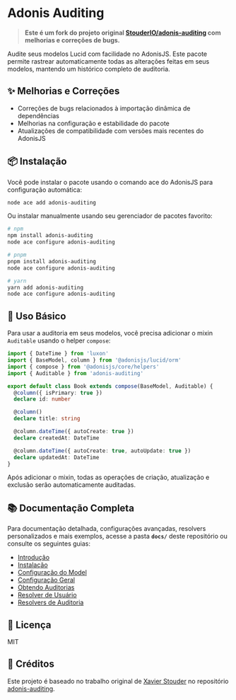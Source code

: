 # Adonis Auditing

> **Este é um fork do projeto original [StouderIO/adonis-auditing](https://github.com/StouderIO/adonis-auditing) com melhorias e correções de bugs.**

Audite seus modelos Lucid com facilidade no AdonisJS. Este pacote permite rastrear automaticamente todas as alterações feitas em seus modelos, mantendo um histórico completo de auditoria.

## ✨ Melhorias e Correções

- Correções de bugs relacionados à importação dinâmica de dependências
- Melhorias na configuração e estabilidade do pacote
- Atualizações de compatibilidade com versões mais recentes do AdonisJS

## 📦 Instalação

Você pode instalar o pacote usando o comando ace do AdonisJS para configuração automática:

```sh
node ace add adonis-auditing
```

Ou instalar manualmente usando seu gerenciador de pacotes favorito:

```sh
# npm
npm install adonis-auditing
node ace configure adonis-auditing

# pnpm
pnpm install adonis-auditing
node ace configure adonis-auditing

# yarn
yarn add adonis-auditing
node ace configure adonis-auditing
```

## 🚀 Uso Básico

Para usar a auditoria em seus modelos, você precisa adicionar o mixin `Auditable` usando o helper `compose`:

```typescript
import { DateTime } from 'luxon'
import { BaseModel, column } from '@adonisjs/lucid/orm'
import { compose } from '@adonisjs/core/helpers'
import { Auditable } from 'adonis-auditing'

export default class Book extends compose(BaseModel, Auditable) {
  @column({ isPrimary: true })
  declare id: number

  @column()
  declare title: string

  @column.dateTime({ autoCreate: true })
  declare createdAt: DateTime

  @column.dateTime({ autoCreate: true, autoUpdate: true })
  declare updatedAt: DateTime
}
```

Após adicionar o mixin, todas as operações de criação, atualização e exclusão serão automaticamente auditadas.

## 📚 Documentação Completa

Para documentação detalhada, configurações avançadas, resolvers personalizados e mais exemplos, acesse a pasta **`docs/`** deste repositório ou consulte os seguintes guias:

- [Introdução](docs/guide/introduction.md)
- [Instalação](docs/guide/installation.md)
- [Configuração do Model](docs/guide/model-setup.md)
- [Configuração Geral](docs/guide/general-configuration.md)
- [Obtendo Auditorias](docs/guide/getting-audits.md)
- [Resolver de Usuário](docs/guide/user-resolver.md)
- [Resolvers de Auditoria](docs/guide/audit-resolvers.md)

## 📄 Licença

MIT

## 🙏 Créditos

Este projeto é baseado no trabalho original de [Xavier Stouder](https://github.com/StouderIO) no repositório [adonis-auditing](https://github.com/StouderIO/adonis-auditing).
